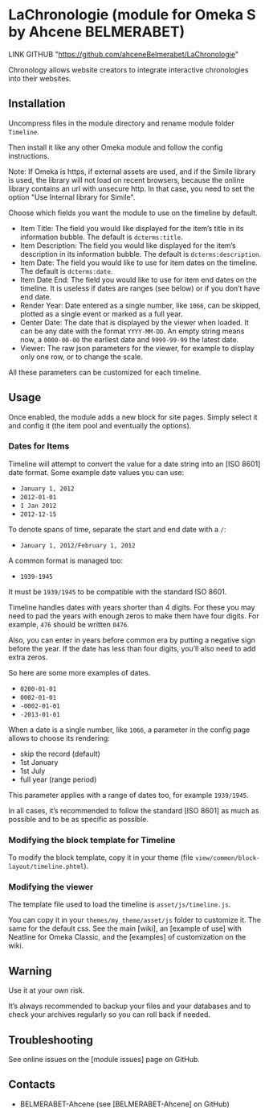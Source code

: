 
LaChronologie (module for Omeka S by Ahcene BELMERABET)
=============================

LINK GITHUB "https://github.com/ahceneBelmerabet/LaChronologie"

Chronology allows website creators to integrate interactive chronologies into their websites.


 Installation
 ------------

 Uncompress files in the module directory and rename module folder `Timeline`.

 Then install it like any other Omeka module and follow the config instructions.

 Note: If Omeka is https, if external assets are used, and if the Simile library
 is used, the library will not load on recent browsers, because the online
 library contains an url with unsecure http. In that case, you need to set the
 option "Use Internal library for Simile".

 Choose which fields you want the module to use on the timeline by default.

 * Item Title: The field you would like displayed for the item’s title in its
   information bubble. The default is `dcterms:title`.
 * Item Description: The field you would like displayed for the item’s
   description in its information bubble. The default is `dcterms:description`.
 * Item Date: The field you would like to use for item dates on the timeline.
   The default is `dcterms:date`.
 * Item Date End: The field you would like to use for item end dates on the
   timeline. It is useless if dates are ranges (see below) or if you don’t have
   end date.
 * Render Year: Date entered as a single number, like `1066`, can be skipped,
   plotted as a single event or marked as a full year.
 * Center Date: The date that is displayed by the viewer when loaded. It can
   be any date with the format `YYYY-MM-DD`. An empty string means now, a
   `0000-00-00` the earliest date and `9999-99-99` the latest date.
 * Viewer: The raw json parameters for the viewer, for example to display only
   one row, or to change the scale.

 All these parameters can be customized for each timeline.


 Usage
 -----

 Once enabled, the module adds a new block for site pages. Simply select it and
 config it (the item pool and eventually the options).


 ### Dates for Items

 Timeline will attempt to convert the value for a date string into an [ISO 8601]
 date format. Some example date values you can use:

   * `January 1, 2012`
   * `2012-01-01`
   * `1 Jan 2012`
   * `2012-12-15`

 To denote spans of time, separate the start and end date with a `/`:

   * `January 1, 2012/February 1, 2012`

 A common format is managed too:

   * `1939-1945`

 It must be `1939/1945` to be compatible with the standard ISO 8601.

 Timeline handles dates with years shorter than 4 digits. For these you may need
 to pad the years with enough zeros to make them have four digits. For example,
 `476` should be written `0476`.

 Also, you can enter in years before common era by putting a negative sign before
 the year. If the date has less than four digits, you’ll also need to add extra
 zeros.

 So here are some more examples of dates.

   * `0200-01-01`
   * `0002-01-01`
   * `-0002-01-01`
   * `-2013-01-01`

 When a date is a single number, like `1066`, a parameter in the config page
 allows to choose its rendering:

   * skip the record (default)
   * 1st January
   * 1st July
   * full year (range period)

 This parameter applies with a range of dates too, for example `1939/1945`.

 In all cases, it’s recommended to follow the standard [ISO 8601] as much as
 possible and to be as specific as possible.

 ### Modifying the block template for Timeline

 To modify the block template, copy it in your theme (file `view/common/block-layout/timeline.phtml`).

 ### Modifying the viewer

 The template file used to load the timeline is `asset/js/timeline.js`.

 You can copy it in your `themes/my_theme/asset/js` folder to customize it. The
 same for the default css. See the main [wiki], an [example of use] with Neatline
 for Omeka Classic, and the [examples] of customization on the wiki.


 Warning
 -------

 Use it at your own risk.

 It’s always recommended to backup your files and your databases and to check
 your archives regularly so you can roll back if needed.


 Troubleshooting
 ---------------

 See online issues on the [module issues] page on GitHub.

 Contacts
 --------

 * BELMERABET-Ahcene (see [BELMERABET-Ahcene] on GitHub)

